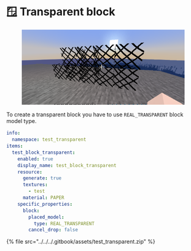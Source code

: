 # 🪟 Transparent block

<figure><img src="../../../.gitbook/assets/image (82).png" alt=""><figcaption></figcaption></figure>

To create a transparent block you have to use `REAL_TRANSPARENT` block model type.

```yaml
info:
  namespace: test_transparent
items:
  test_block_transparent:
    enabled: true
    display_name: test_block_transparent
    resource:
      generate: true
      textures:
        - test
      material: PAPER
    specific_properties:
      block:
        placed_model:
          type: REAL_TRANSPARENT
        cancel_drop: false
```

{% file src="../../../.gitbook/assets/test_transparent.zip" %}
